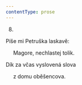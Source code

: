 ```yaml
---
contentType: prose
---
```


8.

Píše mi Petruška laskavě:

     Magore, nechlastej tolik.

Dík za včas vyslovená slova

     z domu oběšencova.
